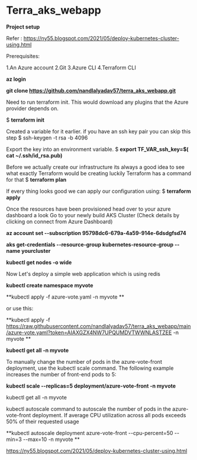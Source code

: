 # Terra_aks_webapp

**Project setup**

Refer : https://ny55.blogspot.com/2021/05/deploy-kubernetes-cluster-using.html

Prerequisites:

1.An Azure account
2.Git 
3.Azure CLI
4.Terraform CLI





**az login**


**git clone https://github.com/nandlalyadav57/terra_aks_webapp.git**




Need to run terraform init. This would download any plugins that the Azure provider depends on.


$ **terraform init**





Created a variable for it earlier. if you have an ssh key pair you can skip this step
$ ssh-keygen -t rsa -b 4096




Export the key into an environment variable.
$ **export TF_VAR_ssh_key=$( cat ~/.ssh/id_rsa.pub)**






Before we actually create our infrastructure its always a good idea to see what exactly Terraform would be creating luckily Terraform has a command for that
$ **terraform plan**



If every thing looks good we can apply our configuration using:
$ **terraform apply**






Once the resources have been provisioned head over to your azure dashboard a look
Go to your newly build AKS Cluster  (Check details by clicking on connect from Azure Dashboard)

**az account set --subscription 95798dc6-679a-4a59-914e-6dsdgfsd74**


**aks get-credentials --resource-group kubernetes-resource-group --name yourcluster**



**kubectl get nodes -o wide**


Now Let's deploy a simple web application which is using redis

**kubectl create namespace myvote**


**kubectl apply -f azure-vote.yaml -n myvote **


or use this:



**kubectl apply -f https://raw.githubusercontent.com/nandlalyadav57/terra_aks_webapp/main/azure-vote.yaml?token=AIAXGZX4NW7UPQUMDVTWWNLASTZEE -n myvote **



**kubectl get all -n myvote**




To manually change the number of pods in the azure-vote-front deployment, 
use the kubectl scale command. The following example increases the number of front-end pods to 5:




**kubectl scale --replicas=5 deployment/azure-vote-front -n myvote**



kubectl get all -n myvote

kubectl autoscale command to autoscale the number of pods in the azure-vote-front deployment. 
If average CPU utilization across all pods exceeds 50% of their requested usage



**kubectl autoscale deployment azure-vote-front --cpu-percent=50 --min=3 --max=10  -n myvote ** 


https://ny55.blogspot.com/2021/05/deploy-kubernetes-cluster-using.html





 
